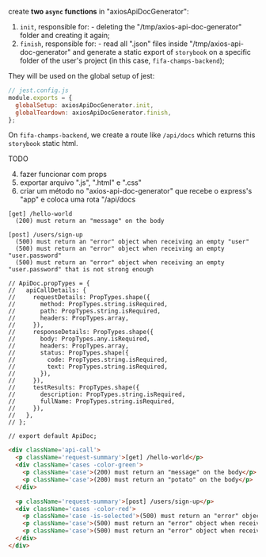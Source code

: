 create **two `async` functions** in "axiosApiDocGenerator":
  1. `init`, responsible for:
    - deleting the "/tmp/axios-api-doc-generator" folder and creating it again;
  2. `finish`, responsible for:
    - read all ".json" files inside "/tmp/axios-api-doc-generator" and generate a static export of `storybook` on a specific folder of the user's project (in this case, `fifa-champs-backend`);

They will be used on the global setup of jest:
```js
// jest.config.js
module.exports = {
  globalSetup: axiosApiDocGenerator.init,
  globalTeardown: axiosApiDocGenerator.finish,
};
```

On `fifa-champs-backend`, we create a route like `/api/docs` which returns this `storybook` static html.

TODO

4. fazer funcionar com props
5. exportar arquivo ".js", ".html" e ".css"
6. criar um método no "axios-api-doc-generator" que recebe o express's "app" e coloca uma rota "/api/docs

```
[get] /hello-world
  (200) must return an "message" on the body

[post] /users/sign-up
  (500) must return an "error" object when receiving an empty "user"
  (500) must return an "error" object when receiving an empty "user.password"
  (500) must return an "error" object when receiving an empty "user.password" that is not strong enough
```

```
// ApiDoc.propTypes = {
//   apiCallDetails: {
//     requestDetails: PropTypes.shape({
//       method: PropTypes.string.isRequired,
//       path: PropTypes.string.isRequired,
//       headers: PropTypes.array,
//     }),
//     responseDetails: PropTypes.shape({
//       body: PropTypes.any.isRequired,
//       headers: PropTypes.array,
//       status: PropTypes.shape({
//         code: PropTypes.string.isRequired,
//         text: PropTypes.string.isRequired,
//       }),
//     }),
//     testResults: PropTypes.shape({
//       description: PropTypes.string.isRequired,
//       fullName: PropTypes.string.isRequired,
//     }),
//   },
// };

// export default ApiDoc;
```

```html
<div className='api-call'>
  <p className='request-summary'>[get] /hello-world</p>
  <div className='cases -color-green'>
    <p className='case'>(200) must return an "message" on the body</p>
    <p className='case'>(200) must return an "potato" on the body</p>
  </div>

  <p className='request-summary'>[post] /users/sign-up</p>
  <div className='cases -color-red'>
    <p className='case -is-selected'>(500) must return an "error" object when receiving an empty "user"</p>
    <p className='case'>(500) must return an "error" object when receiving an empty "user.password"</p>
    <p className='case'>(500) must return an "error" object when receiving an empty "user.password" that is not strong enough</p>
  </div>
</div>
```